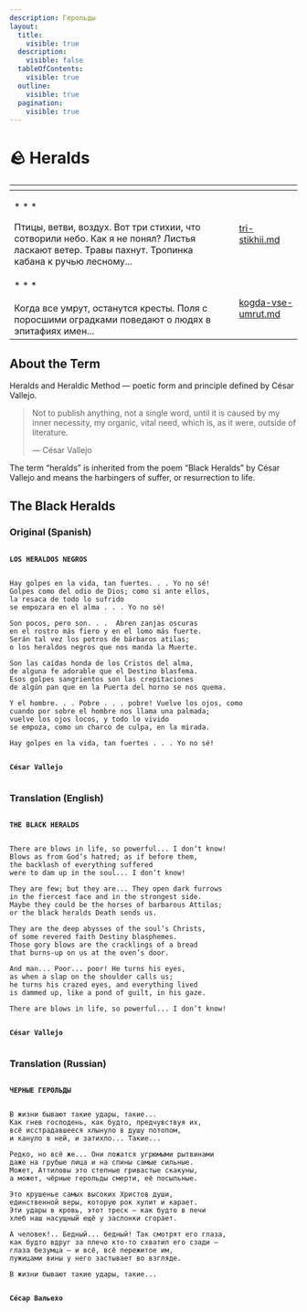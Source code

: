 ```yaml
---
description: Герольды
layout:
  title:
    visible: true
  description:
    visible: false
  tableOfContents:
    visible: true
  outline:
    visible: true
  pagination:
    visible: true
---
```


# 🪨 Heralds

<table data-card-size="large" data-view="cards"><thead><tr><th></th><th data-hidden></th><th data-hidden></th><th data-hidden data-card-target data-type="content-ref"></th></tr></thead><tbody><tr><td><p>* * *<br></p><p>Птицы, ветви, воздух. Вот три стихии, что сотворили небо. Как я не понял? Листья ласкают ветер. Травы пахнут. Тропинка кабана к ручью лесному...</p></td><td></td><td></td><td><a href="tri-stikhii.md">tri-stikhii.md</a></td></tr><tr><td>* * * <br><br>Когда все умрут, останутся кресты. Поля с поросшими оградками поведают о людях в эпитафиях имен...</td><td></td><td></td><td><a href="kogda-vse-umrut.md">kogda-vse-umrut.md</a></td></tr></tbody></table>

## About the Term

Heralds and Heraldic Method — poetic form and principle defined by César Vallejo.

> Not to publish anything, not a single word, until it is caused by my inner necessity, my organic, vital need, which is, as it were, outside of literature.
>
> — César Vallejo

The term “heralds” is inherited from the poem “Black Heralds” by César Vallejo and means the harbingers of suffer, or resurrection to life.

## The Black Heralds

### Original (Spanish)

<pre data-overflow="wrap"><code>
<strong>LOS HERALDOS NEGROS
</strong> 

Hay golpes en la vida, tan fuertes. . . Yo no sé!
Golpes como del odio de Dios; como si ante ellos,
la resaca de todo lo sufrido
se empozara en el alma . . . Yo no sé!

Son pocos, pero son. . .  Abren zanjas oscuras
en el rostro más fiero y en el lomo más fuerte.
Serán tal vez los potros de bárbaros atilas;
o los heraldos negros que nos manda la Muerte.

Son las caídas honda de los Cristos del alma,
de alguna fe adorable que el Destino blasfema.
Esos golpes sangrientos son las crepitaciones
de algún pan que en la Puerta del horno se nos quema.

Y el hombre. . . Pobre . . . pobre! Vuelve los ojos, como
cuando por sobre el hombre nos llama una palmada;
vuelve los ojos locos, y todo lo vivido
se empoza, como un charco de culpa, en la mirada.

Hay golpes en la vida, tan fuertes . . . Yo no sé!


<strong>César Vallejo
</strong>
</code></pre>

### Translation (English)

<pre data-overflow="wrap"><code>
<strong>THE BLACK HERALDS
</strong>

There are blows in life, so powerful... I don’t know!
Blows as from God’s hatred; as if before them,
the backlash of everything suffered
were to dam up in the soul... I don’t know!

They are few; but they are... They open dark furrows
in the fiercest face and in the strongest side.
Maybe they could be the horses of barbarous Attilas;
or the black heralds Death sends us.

They are the deep abysses of the soul’s Christs,
of some revered faith Destiny blasphemes.
Those gory blows are the cracklings of a bread
that burns-up on us at the oven’s door.

And man... Poor... poor! He turns his eyes,
as when a slap on the shoulder calls us;
he turns his crazed eyes, and everything lived
is dammed up, like a pond of guilt, in his gaze.

There are blows in life, so powerful... I don’t know!


<strong>César Vallejo
</strong>
</code></pre>

### Translation (Russian)

<pre data-overflow="wrap"><code>
<strong>ЧЕРНЫЕ ГЕРОЛЬДЫ
</strong>

В жизни бывают такие удары, такие...
Как гнев господень, как будто, предчувствуя их,
всё исстрадавшееся хлынуло в душу потопом,
и кануло в ней, и затихло... Такие...            

Редко, но всё же... Они ложатся угрюмыми рытвинами
даже на грубые лица и на спины самые сильные.
Может, Аттиловы это степные гривастые скакуны,
а может, чёрные герольды смерти, её посыльные.

Это крушенье самых высоких Христов души,
единственной веры, которую рок хулит и карает.
Эти удары в кровь, этот треск — как будто в печи
хлеб наш насущный ещё у заслонки сгорает. 

А человек!.. Бедный... бедный! Так смотрят его глаза,
как будто вдруг за плечо кто-то схватил его сзади –
глаза безумца — и всё, всё пережитое им,
лужицами вины у него застывает во взгляде.

В жизни бывают такие удары, такие...


<strong>Сéсар Вальехо
</strong>
</code></pre>
